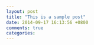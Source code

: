 ```yaml
---
layout: post
title: "This is a sample post"
date: 2014-09-17 16:13:56 +0800
comments: true
categories: 
---
```

